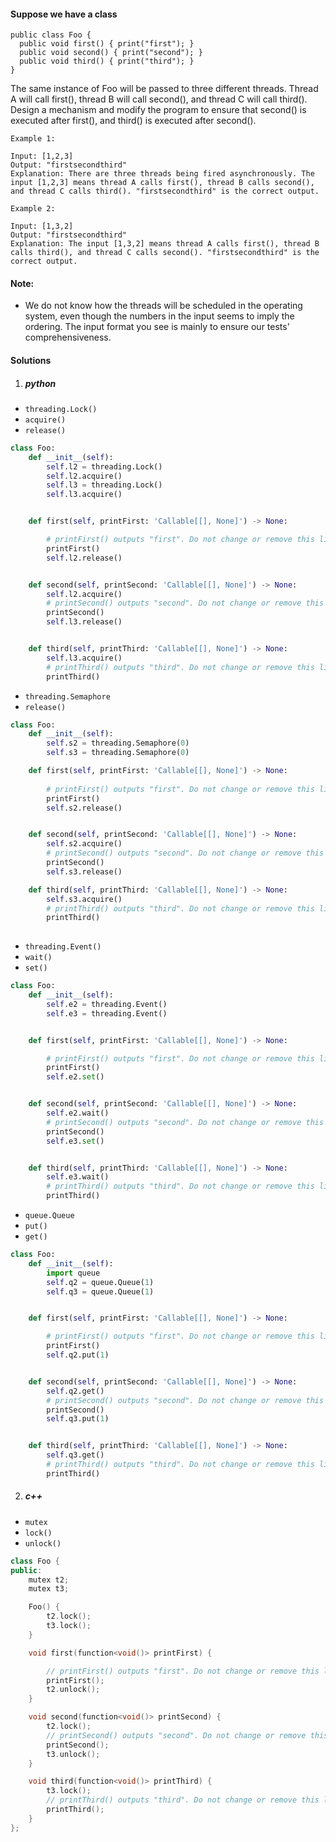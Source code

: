 #### Suppose we have a class

```
public class Foo {
  public void first() { print("first"); }
  public void second() { print("second"); }
  public void third() { print("third"); }
}
```

The same instance of Foo will be passed to three different threads. Thread A will call first(), thread B will call second(), and thread C will call third(). Design a mechanism and modify the program to ensure that second() is executed after first(), and third() is executed after second().

 

```
Example 1:

Input: [1,2,3]
Output: "firstsecondthird"
Explanation: There are three threads being fired asynchronously. The input [1,2,3] means thread A calls first(), thread B calls second(), and thread C calls third(). "firstsecondthird" is the correct output.

Example 2:

Input: [1,3,2]
Output: "firstsecondthird"
Explanation: The input [1,3,2] means thread A calls first(), thread B calls third(), and thread C calls second(). "firstsecondthird" is the correct output.
```

 

#### Note:

- We do not know how the threads will be scheduled in the operating system, even though the numbers in the input seems to imply the ordering. The input format you see is mainly to ensure our tests' comprehensiveness.

#### Solutions

1. ##### python

- `threading.Lock()`
- `acquire()`
- `release()`

```python
class Foo:
    def __init__(self):
        self.l2 = threading.Lock()
        self.l2.acquire()
        self.l3 = threading.Lock()
        self.l3.acquire()


    def first(self, printFirst: 'Callable[[], None]') -> None:

        # printFirst() outputs "first". Do not change or remove this line.
        printFirst()
        self.l2.release()


    def second(self, printSecond: 'Callable[[], None]') -> None:
        self.l2.acquire()
        # printSecond() outputs "second". Do not change or remove this line.
        printSecond()
        self.l3.release()


    def third(self, printThird: 'Callable[[], None]') -> None:
        self.l3.acquire()
        # printThird() outputs "third". Do not change or remove this line.
        printThird()

```

- `threading.Semaphore`
- `release()`

```python
class Foo:
    def __init__(self):
        self.s2 = threading.Semaphore(0)
        self.s3 = threading.Semaphore(0)

    def first(self, printFirst: 'Callable[[], None]') -> None:
        
        # printFirst() outputs "first". Do not change or remove this line.
        printFirst()
        self.s2.release()


    def second(self, printSecond: 'Callable[[], None]') -> None:
        self.s2.acquire()
        # printSecond() outputs "second". Do not change or remove this line.
        printSecond()
        self.s3.release()

    def third(self, printThird: 'Callable[[], None]') -> None:
        self.s3.acquire()
        # printThird() outputs "third". Do not change or remove this line.
        printThird()
        
```

- `threading.Event()`
- `wait()`
- `set()`

```python
class Foo:
    def __init__(self):
        self.e2 = threading.Event()
        self.e3 = threading.Event()


    def first(self, printFirst: 'Callable[[], None]') -> None:

        # printFirst() outputs "first". Do not change or remove this line.
        printFirst()
        self.e2.set()


    def second(self, printSecond: 'Callable[[], None]') -> None:
        self.e2.wait()
        # printSecond() outputs "second". Do not change or remove this line.
        printSecond()
        self.e3.set()


    def third(self, printThird: 'Callable[[], None]') -> None:
        self.e3.wait()
        # printThird() outputs "third". Do not change or remove this line.
        printThird()
```

- `queue.Queue`
- `put()`
- `get()`

```python
class Foo:
    def __init__(self):
        import queue
        self.q2 = queue.Queue(1)
        self.q3 = queue.Queue(1)


    def first(self, printFirst: 'Callable[[], None]') -> None:

        # printFirst() outputs "first". Do not change or remove this line.
        printFirst()
        self.q2.put(1)


    def second(self, printSecond: 'Callable[[], None]') -> None:
        self.q2.get()
        # printSecond() outputs "second". Do not change or remove this line.
        printSecond()
        self.q3.put(1)


    def third(self, printThird: 'Callable[[], None]') -> None:
        self.q3.get()
        # printThird() outputs "third". Do not change or remove this line.
        printThird()
```


2. ##### c++

- `mutex`
- `lock()`
- `unlock()`

```cpp
class Foo {
public:
    mutex t2;
    mutex t3;

    Foo() {
        t2.lock();
        t3.lock();
    }

    void first(function<void()> printFirst) {

        // printFirst() outputs "first". Do not change or remove this line.
        printFirst();
        t2.unlock();
    }

    void second(function<void()> printSecond) {
        t2.lock();
        // printSecond() outputs "second". Do not change or remove this line.
        printSecond();
        t3.unlock();
    }

    void third(function<void()> printThird) {
        t3.lock();
        // printThird() outputs "third". Do not change or remove this line.
        printThird();
    }
};
```
